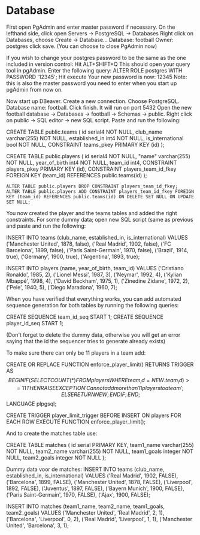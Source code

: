# Database

First open PgAdmin and enter master password if necessary.
On the lefthand side, click open Servers -> PostgreSQL -> Databases
Right click on Databases, choose Create -> Database...
Database: football
Owner: postgres
click save. (You can choose to close PgAdmin now)

If you wish to change your postgres password to be the same as the one included in version control:
Hit ALT+SHIFT+Q 
This should open your query tool in pgAdmin.
Enter the following query:
ALTER ROLE postgres WITH PASSWORD '12345';
Hit execute
Your new password is now: 12345
Note: this is also the master password you need to enter when you start up pgAdmin from now on.

Now start up DBeaver.
Create a new connection.
Choose PostgreSQL.
Database name: football.
Click finish. It will run on port 5432
Open the new football database -> Databases -> football -> Schemas -> public.
Right click on public -> SQL editor -> new SQL script.
Paste and run the following:

CREATE TABLE public.teams (
	id serial4 NOT NULL,
	club_name varchar(255) NOT NULL,
	established_in int4 NOT NULL,
	is_international bool NOT NULL,
	CONSTRAINT teams_pkey PRIMARY KEY (id)
);

CREATE TABLE public.players (
	id serial4 NOT NULL,
	"name" varchar(255) NOT NULL,
	year_of_birth int4 NOT NULL,
	team_id int4,
	CONSTRAINT players_pkey PRIMARY KEY (id),
	CONSTRAINT players_team_id_fkey FOREIGN KEY (team_id) REFERENCES public.teams(id)
);

	ALTER TABLE public.players DROP CONSTRAINT players_team_id_fkey;
	ALTER TABLE public.players ADD CONSTRAINT players_team_id_fkey FOREIGN KEY (team_id) REFERENCES public.teams(id) ON DELETE SET NULL ON UPDATE SET NULL;


You now created the player and the teams tables and added the right constraints.
For some dummy data; open new SQL script (same as previous and paste and run the following:

INSERT INTO teams (club_name, established_in, is_international)
VALUES
  ('Manchester United', 1878, false),
  ('Real Madrid', 1902, false),
  ('FC Barcelona', 1899, false),
  ('Paris Saint-Germain', 1970, false),
  ('Brazil', 1914, true),
  ('Germany', 1900, true),
  ('Argentina', 1893, true);

INSERT INTO players (name, year_of_birth, team_id)
VALUES
  ('Cristiano Ronaldo', 1985, 2),
  ('Lionel Messi', 1987, 3),
  ('Neymar', 1992, 4),
  ('Kylian Mbappé', 1998, 4),
  ('David Beckham', 1975, 1),
  ('Zinedine Zidane', 1972, 2),
  ('Pele', 1940, 5),
  ('Diego Maradona', 1960, 7);
  
  When you have verified that everything works, you can add automated sequence generation for both tables by running the following queries:
  
  CREATE SEQUENCE team_id_seq START 1; 
  CREATE SEQUENCE player_id_seq START 1;
  
  (Don't forget to delete the dummy data, otherwise you will get an error saying that the id the sequencer tries to generate already exists)
  
  To make sure there can only be 11 players in a team add:

CREATE OR REPLACE FUNCTION enforce_player_limit()
RETURNS TRIGGER AS $$
BEGIN
    IF (
        SELECT COUNT(*) FROM players WHERE team_id = NEW.team_id
    ) >= 11 THEN
        RAISE EXCEPTION 'Cannot add more than 11 players to a team';
    ELSE
        RETURN NEW;
    END IF;
END;
$$ LANGUAGE plpgsql;

CREATE TRIGGER player_limit_trigger 
BEFORE INSERT ON players
FOR EACH ROW EXECUTE FUNCTION enforce_player_limit();

And to create the matches table use:

CREATE TABLE matches (
  id serial PRIMARY KEY,
  team1_name varchar(255) NOT NULL,
  team2_name varchar(255) NOT NULL,
  team1_goals integer NOT NULL,
  team2_goals integer NOT NULL
);

Dummy data voor de matches:
INSERT INTO teams (club_name, established_in, is_international)
VALUES ('Real Madrid', 1902, FALSE),
       ('Barcelona', 1899, FALSE),
       ('Manchester United', 1878, FALSE),
       ('Liverpool', 1892, FALSE),
       ('Juventus', 1897, FALSE),
       ('Bayern Munich', 1900, FALSE),
       ('Paris Saint-Germain', 1970, FALSE),
       ('Ajax', 1900, FALSE);

INSERT INTO matches (team1_name, team2_name, team1_goals, team2_goals)
VALUES 
('Manchester United', 'Real Madrid', 2, 1),
('Barcelona', 'Liverpool', 0, 2),
('Real Madrid', 'Liverpool', 1, 1),
('Manchester United', 'Barcelona', 3, 1);
